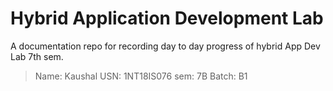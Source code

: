 # Hybrid Application Development Lab

A documentation repo for recording day to day progress of hybrid App Dev Lab 7th sem.

> Name: Kaushal
> USN: 1NT18IS076
> sem: 7B
> Batch: B1
